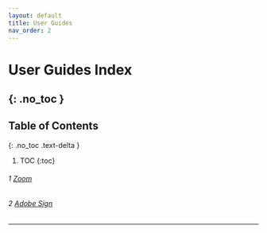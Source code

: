 ```yaml
---
layout: default
title: User Guides
nav_order: 2
---
```


# User Guides Index
{: .no_toc }
---

## Table of Contents
{: .no_toc .text-delta }

1. TOC
{:toc}

###### 1 [Zoom](https://tanhenry1999.github.io/ex-user-guides/docs/user-docs/zoom/)

###### 2 [Adobe Sign](https://tanhenry1999.github.io/ex-user-guides/docs/user-docs/adobe_sign/)

---